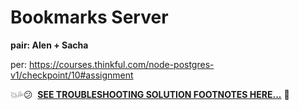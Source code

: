 # Bookmarks Server

**pair: Alen + Sacha**

per: https://courses.thinkful.com/node-postgres-v1/checkpoint/10#assignment

:boom::sweat_drops::confused:&nbsp; **[SEE TROUBLESHOOTING SOLUTION FOOTNOTES HERE...](https://github.com/artificialarea/bookmarks-server/blob/master/test/app.spec.js)** :shit:
